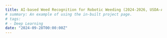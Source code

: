```yaml
---
title: AI-based Weed Recognition for Robotic Weeding (2024-2026, USDA-AMS-SCBGP/MDARD, $100K)
# summary: An example of using the in-built project page.
# tags:
# - Deep Learning
date: "2024-09-28T00:00:00Z"
---
```

